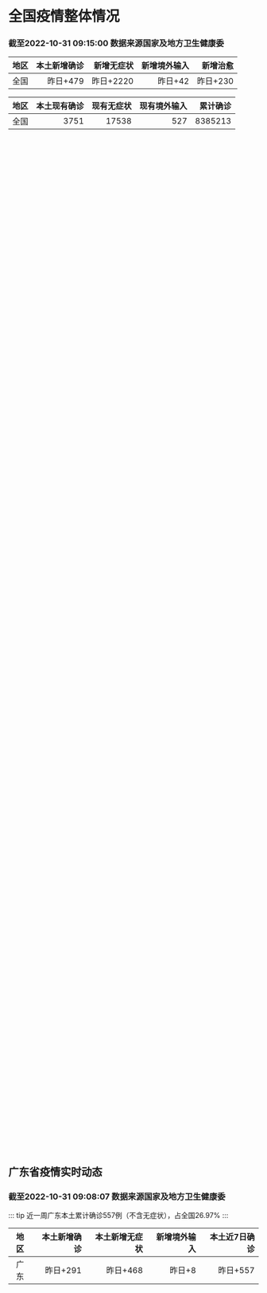 
# 全国疫情整体情况
### 截至2022-10-31 09:15:00 数据来源国家及地方卫生健康委

|地区|本土新增确诊|新增无症状|新增境外输入|新增治愈|
|:--:|---:|---:|---:|---:|
|全国|昨日+479|昨日+2220|昨日+42|昨日+230|

|地区|本土现有确诊|现有无症状|现有境外输入|累计确诊|
|:--:|---:|---:|---:|---:|
|全国|3751|17538|527|8385213|

<ChinaMap :dataList="dataList" :title="title"/>

<div id="chinaDayModify" style="width:100%;height:500px;margin-bottom:10px;"></div>
<div id="chinaAddHistoryData" style="width:100%;height:500px;margin-bottom:10px;"></div>
<div id="chinaNowHistoryData" style="width:100%;height:500px;margin-bottom:10px;"></div>
<div id="chinaTotalHistoryData" style="width:100%;height:500px;margin-bottom:10px;"></div>


## 广东省疫情实时动态
### 截至2022-10-31 09:08:07 数据来源国家及地方卫生健康委

::: tip 近一周广东本土累计确诊557例（不含无症状），占全国26.97%
:::

|地区|本土新增确诊|本土新增无症状|新增境外输入|本土近7日确诊|
|:--:|---:|---:|---:|---:|
|广东|昨日+291|昨日+468|昨日+8|昨日+557|

<div id="guangdongModify" style="width:100%;height:500px;margin-bottom:10px;"></div>
<div id="guangdongTotalHistory" style="width:100%;height:500px;margin-bottom:10px;"></div>
<div id="guangzhouModifyHistory" style="width:100%;height:500px;margin-bottom:10px;"></div>


<script>
import * as echarts from 'echarts'
export default {
  data(){
    return {
      title: '新增本土确诊',
      dataList: [{name: '台湾', value: 0, addList: []},{name: '香港', value: 0, addList: []},{name: '湖北', value: 0, addList: []},{name: '上海', value: 0, addList: []},{name: '吉林', value: 0, addList: []},{name: '广东', value: 291, addList: [{name: '广州', num: 232},
{name: '深圳', num: 21},
{name: '佛山', num: 19},
{name: '梅州', num: 12},
{name: '韶关', num: 3},
]},{name: '海南', value: 0, addList: []},{name: '四川', value: 3, addList: [{name: '绵阳', num: 2},
{name: '成都', num: 1},
]},{name: '福建', value: 12, addList: [{name: '福州', num: 8},
{name: '泉州', num: 1},
{name: '莆田', num: 1},
{name: '厦门', num: 1},
{name: '三明', num: 1},
]},{name: '北京', value: 16, addList: [{name: '密云', num: 5},
{name: '朝阳', num: 3},
{name: '未公布来源', num: 3},
{name: '平谷区', num: 3},
{name: '丰台', num: 1},
]},{name: '内蒙古', value: 18, addList: [{name: '呼和浩特', num: 10},
{name: '鄂尔多斯', num: 3},
{name: '包头', num: 3},
{name: '赤峰', num: 1},
{name: '通辽', num: 1},
]},{name: '陕西', value: 9, addList: [{name: '西安', num: 7},
{name: '渭南', num: 1},
{name: '榆林', num: 1},
]},{name: '浙江', value: 1, addList: [{name: '台州', num: 1},
]},{name: '河南', value: 6, addList: [{name: '郑州', num: 5},
{name: '南阳', num: 1},
]},{name: '黑龙江', value: 3, addList: [{name: '哈尔滨', num: 2},
{name: '黑河', num: 1},
]},{name: '山东', value: 1, addList: [{name: '枣庄', num: 1},
]},{name: '江苏', value: 23, addList: [{name: '南京', num: 21},
{name: '无锡', num: 2},
]},{name: '云南', value: 3, addList: [{name: '德宏州', num: 3},
]},{name: '天津', value: 3, addList: [{name: '津南区', num: 2},
{name: '宝坻区', num: 1},
]},{name: '广西', value: 0, addList: []},{name: '河北', value: 1, addList: [{name: '石家庄', num: 1},
]},{name: '辽宁', value: 1, addList: [{name: '朝阳市', num: 1},
]},{name: '新疆', value: 30, addList: [{name: '乌鲁木齐', num: 25},
{name: '未公布来源', num: 5},
]},{name: '湖南', value: 12, addList: [{name: '邵阳', num: 7},
{name: '怀化', num: 5},
]},{name: '安徽', value: 0, addList: []},{name: '江西', value: 0, addList: []},{name: '西藏', value: 0, addList: []},{name: '重庆', value: 22, addList: [{name: '永川区', num: 18},
{name: '江津区', num: 2},
{name: '万州区', num: 1},
{name: '合川区', num: 1},
]},{name: '甘肃', value: 3, addList: [{name: '兰州', num: 3},
]},{name: '山西', value: 16, addList: [{name: '大同', num: 9},
{name: '忻州', num: 3},
{name: '运城', num: 2},
{name: '朔州', num: 2},
]},{name: '贵州', value: 0, addList: []},{name: '澳门', value: 0, addList: []},{name: '青海', value: 5, addList: [{name: '西宁', num: 5},
]},{name: '宁夏', value: 0, addList: []},{name: '南海诸岛', value: 0, addList: []}]
    }
  },
  mounted () {
    const themeObj = {"color":["#2ec7c9","#b6a2de","#5ab1ef","#ffb980","#d87a80","#8d98b3","#e5cf0d","#97b552","#95706d","#dc69aa","#07a2a4","#9a7fd1","#588dd5","#f5994e","#c05050","#59678c","#c9ab00","#7eb00a","#6f5553","#c14089"],"backgroundColor":"rgba(0,0,0,0)","textStyle":{},"title":{"textStyle":{"color":"#008acd"},"subtextStyle":{"color":"#aaaaaa"}},"line":{"itemStyle":{"borderWidth":1},"lineStyle":{"width":2},"symbolSize":3,"symbol":"emptyCircle","smooth":true},"radar":{"itemStyle":{"borderWidth":1},"lineStyle":{"width":2},"symbolSize":3,"symbol":"emptyCircle","smooth":true},"bar":{"itemStyle":{"barBorderWidth":0,"barBorderColor":"#ccc"}},"pie":{"itemStyle":{"borderWidth":0,"borderColor":"#ccc"}},"scatter":{"itemStyle":{"borderWidth":0,"borderColor":"#ccc"}},"boxplot":{"itemStyle":{"borderWidth":0,"borderColor":"#ccc"}},"parallel":{"itemStyle":{"borderWidth":0,"borderColor":"#ccc"}},"sankey":{"itemStyle":{"borderWidth":0,"borderColor":"#ccc"}},"funnel":{"itemStyle":{"borderWidth":0,"borderColor":"#ccc"}},"gauge":{"itemStyle":{"borderWidth":0,"borderColor":"#ccc"}},"candlestick":{"itemStyle":{"color":"#d87a80","color0":"#2ec7c9","borderColor":"#d87a80","borderColor0":"#2ec7c9","borderWidth":1}},"graph":{"itemStyle":{"borderWidth":0,"borderColor":"#ccc"},"lineStyle":{"width":1,"color":"#aaaaaa"},"symbolSize":3,"symbol":"emptyCircle","smooth":true,"color":["#2ec7c9","#b6a2de","#5ab1ef","#ffb980","#d87a80","#8d98b3","#e5cf0d","#97b552","#95706d","#dc69aa","#07a2a4","#9a7fd1","#588dd5","#f5994e","#c05050","#59678c","#c9ab00","#7eb00a","#6f5553","#c14089"],"label":{"color":"#eeeeee"}},"map":{"itemStyle":{"areaColor":"#dddddd","borderColor":"#eeeeee","borderWidth":0.5},"label":{"color":"#d87a80"},"emphasis":{"itemStyle":{"areaColor":"rgba(254,153,78,1)","borderColor":"#444","borderWidth":1},"label":{"color":"rgb(100,0,0)"}}},"geo":{"itemStyle":{"areaColor":"#dddddd","borderColor":"#eeeeee","borderWidth":0.5},"label":{"color":"#d87a80"},"emphasis":{"itemStyle":{"areaColor":"rgba(254,153,78,1)","borderColor":"#444","borderWidth":1},"label":{"color":"rgb(100,0,0)"}}},"categoryAxis":{"axisLine":{"show":true,"lineStyle":{"color":"#008acd"}},"axisTick":{"show":true,"lineStyle":{"color":"#333"}},"axisLabel":{"show":true,"color":"#333"},"splitLine":{"show":false,"lineStyle":{"color":["#eee"]}},"splitArea":{"show":false,"areaStyle":{"color":["rgba(250,250,250,0.3)","rgba(200,200,200,0.3)"]}}},"valueAxis":{"axisLine":{"show":true,"lineStyle":{"color":"#008acd"}},"axisTick":{"show":true,"lineStyle":{"color":"#333"}},"axisLabel":{"show":true,"color":"#333"},"splitLine":{"show":true,"lineStyle":{"color":["#eee"]}},"splitArea":{"show":true,"areaStyle":{"color":["rgba(250,250,250,0.3)","rgba(200,200,200,0.3)"]}}},"logAxis":{"axisLine":{"show":true,"lineStyle":{"color":"#008acd"}},"axisTick":{"show":true,"lineStyle":{"color":"#333"}},"axisLabel":{"show":true,"color":"#333"},"splitLine":{"show":true,"lineStyle":{"color":["#eee"]}},"splitArea":{"show":true,"areaStyle":{"color":["rgba(250,250,250,0.3)","rgba(200,200,200,0.3)"]}}},"timeAxis":{"axisLine":{"show":true,"lineStyle":{"color":"#008acd"}},"axisTick":{"show":true,"lineStyle":{"color":"#333"}},"axisLabel":{"show":true,"color":"#333"},"splitLine":{"show":true,"lineStyle":{"color":["#eee"]}},"splitArea":{"show":false,"areaStyle":{"color":["rgba(250,250,250,0.3)","rgba(200,200,200,0.3)"]}}},"toolbox":{"iconStyle":{"borderColor":"#2ec7c9"},"emphasis":{"iconStyle":{"borderColor":"#18a4a6"}}},"legend":{"textStyle":{"color":"#333333"}},"tooltip":{"axisPointer":{"lineStyle":{"color":"#008acd","width":"1"},"crossStyle":{"color":"#008acd","width":"1"}}},"timeline":{"lineStyle":{"color":"#008acd","width":1},"itemStyle":{"color":"#008acd","borderWidth":1},"controlStyle":{"color":"#008acd","borderColor":"#008acd","borderWidth":0.5},"checkpointStyle":{"color":"#2ec7c9","borderColor":"#2ec7c9"},"label":{"color":"#008acd"},"emphasis":{"itemStyle":{"color":"#a9334c"},"controlStyle":{"color":"#008acd","borderColor":"#008acd","borderWidth":0.5},"label":{"color":"#008acd"}}},"visualMap":{"color":["#5ab1ef","#e0ffff"]},"dataZoom":{"backgroundColor":"rgba(47,69,84,0)","dataBackgroundColor":"#efefff","fillerColor":"rgba(182,162,222,0.2)","handleColor":"#008acd","handleSize":"100%","textStyle":{"color":"#333333"}},"markPoint":{"label":{"color":"#eeeeee"},"emphasis":{"label":{"color":"#eeeeee"}}}}

    echarts.registerTheme('dark', (themeObj))

    this.chartChDay = echarts.init(document.getElementById("chinaDayModify"), "dark")
,this.chartChAdd = echarts.init(document.getElementById("chinaAddHistoryData"), "dark")
,this.chartChNow = echarts.init(document.getElementById("chinaNowHistoryData"), "dark")
,this.chartChTotal = echarts.init(document.getElementById("chinaTotalHistoryData"), "dark")
,this.chartGdMod = echarts.init(document.getElementById("guangdongModify"), "dark")
,this.chartGdTotal = echarts.init(document.getElementById("guangdongTotalHistory"), "dark")
,this.chartGzMod = echarts.init(document.getElementById("guangzhouModifyHistory"), "dark")


    const option_gd_mod = {
      title: {
        text: '广东疫情新增趋势（人）'
      },
      tooltip: {
        trigger: 'axis',
        axisPointer: {
          type: 'cross',
          label: {
            backgroundColor: '#6a7985'
          }
        }
      },
      legend: {
        top: 20,
        data: [{name: '本土新增确诊',icon: 'rect'}, {name: '本土新增无症状',icon: 'rect'},{name: '新增境外输入',icon: 'rect'}]
      },
      grid: {
        left: '3%',
        right: '4%',
        bottom: '3%',
        containLabel: true
      },
      toolbox: {
        feature: {
          saveAsImage: {}
        }
      },
      xAxis: {
        type: 'category',
        boundaryGap: false,
        data: ["09.02","09.03","09.04","09.05","09.06","09.07","09.08","09.09","09.10","09.11","09.12","09.13","09.14","09.15","09.16","09.17","09.18","09.19","09.20","09.21","09.22","09.23","09.24","09.25","09.26","09.27","09.28","09.29","09.30","10.01","10.02","10.03","10.04","10.05","10.06","10.07","10.08","10.09","10.10","10.11","10.12","10.13","10.14","10.15","10.16","10.17","10.18","10.19","10.20","10.21","10.22","10.23","10.24","10.25","10.26","10.27","10.28","10.29","10.30",]
      },
      yAxis: {
        type: 'value'
      },
      series: [
        {
          name: '本土新增确诊',
          type: 'line',
          areaStyle: {},
          emphasis: {
            focus: 'series'
          },
          data: [65,79,63,43,42,27,36,26,15,17,7,6,5,5,3,2,1,0,3,1,2,5,6,7,12,4,18,16,22,17,19,27,34,37,41,47,34,31,38,43,36,53,60,35,23,36,50,26,27,19,32,23,33,45,15,27,63,83,291,]
        },
        {
          name: '本土新增无症状',
          type: 'line',
          areaStyle: {},
          emphasis: {
            focus: 'series'
          },
          data: [40,24,26,17,18,12,28,6,10,11,4,3,4,1,1,1,2,1,2,2,4,0,0,5,5,2,5,15,21,10,24,16,24,27,34,27,21,24,25,11,17,21,29,29,38,61,48,58,62,74,59,70,62,67,84,88,136,195,468,]
        },
        {
          name: '新增境外输入',
          type: 'line',
          areaStyle: {},
          emphasis: {
            focus: 'series'
          },
          data: [17,18,16,16,19,6,16,23,19,21,12,11,8,10,15,7,11,15,12,13,14,15,12,19,14,15,21,15,11,29,11,19,18,19,27,10,14,27,27,14,17,15,24,18,18,11,12,14,25,17,9,19,12,6,5,11,14,14,8,]
        }
      ]
    };

    const option_gd_total = {
      title: {
        text: '广东疫情概览（人）'
      },
      tooltip: {
        trigger: 'axis',
        axisPointer: {
          type: 'cross',
          label: {
            backgroundColor: '#6a7985'
          }
        }
      },
      legend: {
        top: 20,
        data: [{name: '累计确诊',icon: 'rect'},{name: '累计治愈',icon: 'rect'}]
      },
      grid: {
        left: '3%',
        right: '4%',
        bottom: '3%',
        containLabel: true
      },
      toolbox: {
        feature: {
          saveAsImage: {}
        }
      },
      xAxis: {
        type: 'category',
        boundaryGap: false,
        data: ["09.02","09.03","09.04","09.05","09.06","09.07","09.08","09.09","09.10","09.11","09.12","09.13","09.14","09.15","09.16","09.17","09.18","09.19","09.20","09.21","09.22","09.23","09.24","09.25","09.26","09.27","09.28","09.29","09.30","10.01","10.02","10.03","10.04","10.05","10.06","10.07","10.08","10.09","10.10","10.11","10.12","10.13","10.14","10.15","10.16","10.17","10.18","10.19","10.20","10.21","10.22","10.23","10.24","10.25","10.26","10.27","10.28","10.29","10.30",]
      },
      yAxis: {
        type: 'value'
      },
      series: [
        {
          name: '累计确诊',
          type: 'line',
          areaStyle: {},
          emphasis: {
            focus: 'series'
          },
          data: [9174,9271,9350,9413,9474,9507,9559,9608,9642,9680,9699,9716,9729,9744,9762,9771,9783,9798,9813,9827,9843,9863,9881,9905,9931,9950,9991,10022,10055,10101,10131,10177,10229,10285,10353,10410,10458,10516,10581,10638,10691,10759,10843,10896,10947,10994,11056,11106,11138,11174,11215,11257,11302,11353,11373,11411,11488,11585,11884,]
        },
        {
          name: '累计治愈',
          type: 'line',
          areaStyle: {},
          emphasis: {
            focus: 'series'
          },
          data: [8671,8708,8725,8744,8775,8804,8831,8855,8888,8923,8959,9011,9075,9140,9140,9140,9140,9140,9140,9140,9529,9529,9529,9529,9529,9529,9529,9529,9529,9529,9529,9529,9529,9529,9877,9877,9877,9972,10007,10048,10091,10127,10127,10127,10178,10239,10298,10298,10298,10298,10298,10298,10298,10298,10298,10298,10298,10298,10298,]
        }
      ]
    };

    const option_gz_mod = {
      title: {
        text: '广州疫情新增趋势（人）'
      },
      tooltip: {
        trigger: 'axis',
        axisPointer: {
          type: 'cross',
          label: {
            backgroundColor: '#6a7985'
          }
        }
      },
      legend: {
        top: 20,
        data: [{name: '本土新增确诊',icon: 'rect'},{name: '本土新增无症状',icon: 'rect'}]
      },
      grid: {
        left: '3%',
        right: '4%',
        bottom: '3%',
        containLabel: true
      },
      toolbox: {
        feature: {
          saveAsImage: {}
        }
      },
      xAxis: {
        type: 'category',
        boundaryGap: false,
        data: ["0902","0903","0904","0905","0906","0907","0908","0909","0910","0911","0912","0913","0914","0915","0916","0917","0918","0919","0920","0921","0922","0923","0924","0925","0926","0927","0928","0929","0930","1001","1002","1003","1004","1005","1006","1007","1008","1009","1010","1011","1012","1013","1014","1015","1016","1017","1018","1019","1020","1021","1022","1023","1024","1025","1026","1027","1028","1029","1030",]
      },
      yAxis: {
        type: 'value'
      },
      series: [
        {
          name: '本土新增确诊',
          type: 'line',
          areaStyle: {},
          emphasis: {
            focus: 'series'
          },
          data: [7,4,8,5,6,3,2,0,0,0,0,0,0,0,0,1,0,0,0,0,1,4,5,2,2,0,1,1,2,0,5,10,12,14,21,17,18,5,13,6,10,25,23,20,3,16,22,6,10,12,18,16,22,27,11,19,54,66,232,]
        },
        {
          name: '本土新增无症状',
          type: 'line',
          areaStyle: {},
          emphasis: {
            focus: 'series'
          },
          data: [3,0,1,3,1,1,0,0,0,0,0,0,0,0,1,0,1,0,1,2,4,0,0,0,1,1,0,2,0,0,3,7,5,13,8,12,9,15,1,2,7,3,8,16,27,43,31,44,46,46,39,53,43,46,39,46,85,125,295,]
        }
      ]
    };

    const option_ch_day  = {
      series: [
        {
          type: 'treemap',
          data: [
            {
              name: '本土新增确诊昨日+479',
              value: 479,
            },
            {
              name: '新增无症状昨日+2220',
              value: 2220,
            },
            {
              name: '新增境外输入昨日+42',
              value: 42,
            },
            {
              name: '新增治愈昨日+230',
              value: 230,
            },
          ]
        }
      ]
    };

    const option_ch_add = {
      title: {
        text: '新增疫情整体走势'
      },
      tooltip: {
        trigger: 'axis',
        axisPointer: {
          type: 'cross',
          label: {
            backgroundColor: '#6a7985'
          }
        }
      },
      legend: {
        top: 20,
        data: [{name: '本土确诊',icon: 'rect'}, {name: '无症状感染',icon: 'rect'},{name: '新增境外输入',icon: 'rect'}]
      },
      grid: {
        left: '3%',
        right: '4%',
        bottom: '3%',
        containLabel: true
      },
      toolbox: {
        feature: {
          saveAsImage: {}
        }
      },
      xAxis: {
        type: 'category',
        boundaryGap: false,
        data: ["08.31","09.01","09.02","09.03","09.04","09.05","09.06","09.07","09.08","09.09","09.10","09.11","09.12","09.13","09.14","09.15","09.16","09.17","09.18","09.19","09.20","09.21","09.22","09.23","09.24","09.25","09.26","09.27","09.28","09.29","09.30","10.01","10.02","10.03","10.04","10.05","10.06","10.07","10.08","10.09","10.10","10.11","10.12","10.13","10.14","10.15","10.16","10.17","10.18","10.19","10.20","10.21","10.22","10.23","10.24","10.25","10.26","10.27","10.28","10.29","10.30",]
      },
      yAxis: {
        type: 'value'
      },
      series: [
        {
          name: '本土确诊',
          type: 'line',
          areaStyle: {},
          emphasis: {
            focus: 'series'
          },
          data: [307,318,440,314,303,264,323,241,259,239,179,164,188,196,126,102,76,106,92,104,123,114,121,129,159,235,173,119,106,97,106,116,189,250,223,183,216,447,441,373,427,374,322,249,291,174,182,208,204,164,158,159,155,173,205,297,193,214,324,353,479,]
        },
        {
          name: '无症状感染',
          type: 'line',
          areaStyle: {},
          emphasis: {
            focus: 'series'
          },
          data: [1596,1567,1379,1359,1249,1235,1247,1093,1033,994,959,785,727,762,823,746,505,930,715,525,485,512,627,624,601,597,636,625,526,625,549,432,466,626,747,1005,1267,1301,1307,1566,1662,1386,1154,1010,900,668,534,587,630,643,638,658,683,751,875,944,924,1123,1153,1566,2220,]
        },
        {
          name: '新增境外输入',
          type: 'line',
          areaStyle: {},
          emphasis: {
            focus: 'series'
          },
          data: [61,55,62,70,46,46,57,39,42,51,55,62,54,41,41,59,64,48,55,48,43,51,54,59,58,60,72,75,64,59,66,63,51,57,50,46,72,54,62,61,64,43,50,64,70,70,63,42,43,47,56,56,52,48,41,41,38,48,53,48,42,]
        }
      ]
    };

    const option_ch_now = {
      title: {
        text: '现有疫情整体走势'
      },
      tooltip: {
        trigger: 'axis',
        axisPointer: {
          type: 'cross',
          label: {
            backgroundColor: '#6a7985'
          }
        }
      },
      legend: {
        top: 20,
        data: [{name: '本土确诊',icon: 'rect'}, {name: '无症状感染',icon: 'rect'},{name: '新增境外输入',icon: 'rect'}]
      },
      grid: {
        left: '3%',
        right: '4%',
        bottom: '3%',
        containLabel: true
      },
      toolbox: {
        feature: {
          saveAsImage: {}
        }
      },
      xAxis: {
        type: 'category',
        boundaryGap: false,
        data: ["08.31","09.01","09.02","09.03","09.04","09.05","09.06","09.07","09.08","09.09","09.10","09.11","09.12","09.13","09.14","09.15","09.16","09.17","09.18","09.19","09.20","09.21","09.22","09.23","09.24","09.25","09.26","09.27","09.28","09.29","09.30","10.01","10.02","10.03","10.04","10.05","10.06","10.07","10.08","10.09","10.10","10.11","10.12","10.13","10.14","10.15","10.16","10.17","10.18","10.19","10.20","10.21","10.22","10.23","10.24","10.25","10.26","10.27","10.28","10.29","10.30",]
      },
      yAxis: {
        type: 'value'
      },
      series: [
        {
          name: '本土确诊',
          type: 'line',
          areaStyle: {},
          emphasis: {
            focus: 'series'
          },
          data: [5779,5658,5756,5636,5668,5670,5709,5713,5666,5575,5403,5083,4851,4714,4334,3681,3502,3293,3070,2881,2726,2606,2494,2477,2395,2404,2381,2378,2365,2359,2301,2314,2306,2341,2261,2263,2329,2666,2977,3240,3460,3637,3779,3824,3906,3854,3808,3777,3677,3595,3529,3362,3245,3179,3062,3127,3104,3107,3252,3440,3751,]
        },
        {
          name: '无症状感染',
          type: 'line',
          areaStyle: {},
          emphasis: {
            focus: 'series'
          },
          data: [519,530,551,562,559,557,571,548,560,560,567,568,566,563,550,565,586,572,576,577,571,577,564,563,552,558,585,613,632,610,608,631,623,629,615,620,628,633,641,646,644,623,618,632,657,650,655,636,635,623,624,624,629,605,592,578,562,551,549,547,527,]
        },
        {
          name: '新增境外输入',
          type: 'line',
          areaStyle: {},
          emphasis: {
            focus: 'series'
          },
          data: [22906,23471,23260,23287,23491,23860,24163,24009,23400,22660,22555,21919,21298,20832,20206,18729,18148,17756,17213,16241,14762,14010,13518,11627,11277,10573,10414,10373,10105,9829,9770,9618,8814,8449,8109,8069,8744,9419,10193,11206,11944,12805,13455,13998,14442,14606,14679,14750,14715,14774,14658,14360,14193,14094,14026,14399,14475,14817,15140,15931,17538,]
        }
      ]
    };

    const option_ch_total = {
      title: {
        text: '累计疫情整体走势'
      },
      tooltip: {
        trigger: 'axis',
        axisPointer: {
          type: 'cross',
          label: {
            backgroundColor: '#6a7985'
          }
        }
      },
      legend: {
        top: 20,
        data: [{name: '确诊(含港澳台)', con: 'rect'}, {name: '死亡(含港澳台)',icon: 'rect'}]
      },
      grid: {
        left: '3%',
        right: '4%',
        bottom: '3%',
        containLabel: true
      },
      toolbox: {
        feature: {
          saveAsImage: {}
        }
      },
      xAxis: {
        type: 'category',
        boundaryGap: false,
        data: ["08.31","09.01","09.02","09.03","09.04","09.05","09.06","09.07","09.08","09.09","09.10","09.11","09.12","09.13","09.14","09.15","09.16","09.17","09.18","09.19","09.20","09.21","09.22","09.23","09.24","09.25","09.26","09.27","09.28","09.29","09.30","10.01","10.02","10.03","10.04","10.05","10.06","10.07","10.08","10.09","10.10","10.11","10.12","10.13","10.14","10.15","10.16","10.17","10.18","10.19","10.20","10.21","10.22","10.23","10.24","10.25","10.26","10.27","10.28","10.29","10.30",]
      },
      yAxis: {
        type: 'value'
      },
      series: [
        {
          name: '确诊(含港澳台)',
          type: 'line',
          areaStyle: {},
          emphasis: {
            focus: 'series'
          },
          data: [5938060,5974028,6009747,6044288,6080405,6106096,6144277,6187141,6223835,6259551,6296680,6330038,6356783,6404975,6455788,6502479,6545234,6585920,6626392,6655661,6701113,6748819,6792066,6833790,6872895,6912675,6942179,6988610,7037863,7083359,7127469,7171159,7215114,7249310,7299603,7355347,7402656,7454504,7499946,7499946,7578751,7621171,7621171,7621171,7778306,7822739,7865269,7895059,7895059,7895059,8026778,8064765,8101522,8137786,8137786,8137786,8246496,8283181,8318921,8352484,8385213,]
        },
        {
          name: '死亡(含港澳台)',
          type: 'line',
          areaStyle: {},
          emphasis: {
            focus: 'series'
          },
          data: [24836,24883,24927,24976,25019,25058,25088,25130,25171,25237,25275,25315,25354,25381,25428,25491,25553,25603,25671,25712,25744,25792,25868,26074,26132,26176,26244,26278,26330,26388,26446,26500,26568,26609,21422,26706,26769,26823,26823,26823,26823,26823,26823,26823,26823,26823,26823,26823,26823,26823,26823,26823,26823,26823,26823,26823,26823,26823,26823,26823,26823,]
        }
      ]
    };

    this.chartGdMod.setOption(option_gd_mod);
    this.chartGdTotal.setOption(option_gd_total);
    this.chartGzMod.setOption(option_gz_mod);
    this.chartChDay.setOption(option_ch_day);
    this.chartChAdd.setOption(option_ch_add);
    this.chartChNow.setOption(option_ch_now);
    this.chartChTotal.setOption(option_ch_total);

    window.onresize = () => {
      this.chartGdMod.resize()
      this.chartGdTotal.resize()
      this.chartGzMod.resize()
      this.chartChDay.resize()
      this.chartChAdd.resize()
      this.chartChNow.resize()
      this.chartChTotal.resize()
    }
  }
}
</script>

## 广东省各地区疫情情况

::: danger 209个中高风险地区
:::

|地区|本土新增确诊|本土新增无症状|本土近7日确诊|中高风险地区|
|:--:|---:|---:|---:|---:|
|广州|+232|+295|+431|+125|
|深圳|+21|+9|+36|+33|
|佛山|+19|+80|+37|+3|
|梅州|+12|+76|+15|+7|
|韶关|+3|+2|+3|0|
|汕头|+3|0|+3|0|
|江门|+1|+2|+21|+18|
|东莞|0|+3|+1|0|
|清远|0|+1|0|0|
|阳江|0|0|+5|+5|
|惠州|0|0|+4|+5|
|茂名|0|0|+1|0|
|汕尾|0|0|0|0|
|肇庆|0|0|0|0|
|揭阳|0|0|0|+8|
|珠海|0|0|0|0|
|潮州|0|0|0|0|
|湛江|0|0|0|0|
|河源|0|0|0|0|
|云浮|0|0|0|0|
|中山|0|0|0|+5|


## 广东疫情热点动态

  
### 10-31 15:15
::: tip 广州白云：划定新增高、中风险区和临时管控区域
10月31日，广州市白云区新型冠状病毒肺炎疫情防控指挥部办公室发布关于划定风险区域的通告，全文如下：
广州市白云区新型冠状病毒肺炎疫情防控指挥部办公室关于划定风险区域的通告（第79号）
根据当前疫情防...

羊城派

[阅读全文](https://view.inews.qq.com/a/20221031A04TRV00?uid=101705948131&chlid=_qqnews_custom_search_pictext#)
:::

### 10-31 15:01
::: tip 广州多家医院就医需持有24小时核酸阴性结果
根据当前广州疫情形势，医疗机构再次调整防控措施。广州多家三甲医院官方消息， 即日起所有人进入医院需持有24小时内核酸阴性结果。
10月30日晚，多家位于广州市海珠区的三甲医疗机构发出紧急提醒。南方医科...

南方PLUS

[阅读全文](https://view.inews.qq.com/a/20221031A04O3000?uid=101705948131&chlid=_qqnews_custom_search_pictext#)
:::

### 10-31 14:44
::: tip 广州市交通局：乘坐飞机、火车、客运大巴须提供48小时核酸阴性证明
根据广州市新型冠状病毒肺炎疫情防控指挥部办公室关于进一步加强常态化疫情防控的工作部署，为做好交通出行疫情防控工作，广州市交通运输局提醒广大市民出行时注意以下事项：
一：乘坐飞机、火车、客运大巴须提供4...

羊城派

[阅读全文](https://view.inews.qq.com/a/20221031A04HZV00?uid=101705948131&chlid=_qqnews_custom_search_pictext#)
:::

### 10-31 13:38
::: tip 到过这里速报备！刚刚，南山最新通知
今天（10月31日）

南山区发布通知

请到过南山区这个地方的
市民朋友尽快报备...

深圳大件事

[阅读全文](https://mp.weixin.qq.com/s?__biz=MzA4NTczOTMzMQ==&mid=2651394031&idx=2&sn=04582781c576d328d66a14006de1af2b&chksm=842efdc3b35974d5afb219670a87fb6eb8d26e3a4ab10a215765ab7dc630e39968b1732d954d&mpshare=1&scene=1&srcid=1031UdPCTlTav8cHi2TZSURl&sharer_sharetime=1667206125113&sharer_shareid=cf6417681f1ab593d86f6816cedb531b&version=4.0.19.6020&platform=win#rd)
:::

### 10-31 12:57
::: tip 最新：广州增城区朱村街部分区域实施临时管控
南都讯 记者 陈卓睿 10月31日，广州市增城区新型冠状病毒肺炎疫情防控领导小组发布增城区关于部分区域实施临时管控的通告（2022年第57号）。
通告称，10月30日，增城区在重点人员核酸筛查中发现1...

南方都市报

[阅读全文](https://view.inews.qq.com/a/20221031A03I1000?uid=101705948131&chlid=_qqnews_custom_search_pictext#)
:::

### 10-31 12:55
::: tip 南山区这些区域调整为中风险区和低风险区
深圳市南山区新型冠状病毒肺炎疫情
防控指挥部办公室通告
（第228 号）
按照国务院应对新型冠状病毒肺炎疫情联防联控机制综合组《新型冠状病毒肺炎疫情防控方案（第九版）》相关规定，经专家组研判，自202...

南方都市报

[阅读全文](https://view.inews.qq.com/a/20221031A03HLY00?&chlid=news_news_top&uid=100188415180#)
:::

### 10-31 12:44
::: tip 10月30日佛山市新增本土确诊病例19例
文/羊城晚报全媒体记者 张闻31日，佛山市卫生健康局通过其官方微信公众号发布《2022年10月30日佛山市新冠肺炎疫情情况》的通告，全文如下：10月30日佛山市新增本土确诊病例19例，新增本土无症状感...

信息来源：羊城派

[阅读全文](https://h5.baike.qq.com/mobile/landing.html?docid=20221031A03F0200&isNews=1&adtag=wxjk.yqssc.yqdt)
:::

### 10-31 12:01
::: tip 10月31日至11月2日，梅州丰顺全县范围内继续开展三轮区域核酸检测
关于继续开展区域核酸检测的通告广大市民朋友：为快速阻断新冠肺炎疫情传播，保障人民群众身体健康和生命安全，经市、县现场指挥部研究，决定在全县范围内继续开展三轮区域核酸检测，现将有关事项通告如下：一、采样...

信息来源：南方PLUS

[阅读全文](https://h5.baike.qq.com/mobile/landing.html?docid=20221031A030S300&isNews=1&adtag=wxjk.yqssc.yqdt)
:::

### 10-31 11:35
::: tip 2022年10月30日广州市新冠肺炎疫情情况！广州市疫情防控政策
2022年10月30日0时至24时，全市新增本土确诊病例232例，其中133例在集中隔离场所隔离观察人员排查中发现、85例在居家隔离观察人员排查中发现、11例在中高风险区域管控人员排查中发现、1例在区...

广州卫健委

[阅读全文](https://mp.weixin.qq.com/s?__biz=MzU2NTA0NTI0Ng==&mid=2247625077&idx=1&sn=c49b4d348fadc17b4123a3f8633cf971&chksm=fc4d1be4cb3a92f2884fb3080a0585c7f2a898a06b1e2f8ce96ecf8822ff1f91ef259614b413&mpshare=1&scene=1&srcid=1031eG4LMRc0s5pCohhtLOOn&sharer_sharetime=1667187768700&sharer_shareid=d35647f873619e01ec6c2f6ddaa3a96d&version=4.0.19.6020&platform=win#rd)
:::

### 10-31 11:23
::: tip 广州荔湾部分街道加强疫情防控：暂停堂食，密闭半密闭场所停业
10月31日，广州市荔湾区发布通告称，金花街、西村街、南源街等街道进一步加强社会面疫情防控措施。全文如下：
广州市荔湾区新型冠状病毒肺炎疫情防控指挥部
关于加强社会面疫情防控措施的通告（二）
根据当前...

羊城派

[阅读全文](https://view.inews.qq.com/a/20221031A02MPI00?uid=101705948131&chlid=_qqnews_custom_search_pictext#)
:::


## 广州疫情热点动态

  
### 10-31 15:15
::: tip 广州白云：划定新增高、中风险区和临时管控区域
10月31日，广州市白云区新型冠状病毒肺炎疫情防控指挥部办公室发布关于划定风险区域的通告，全文如下：
广州市白云区新型冠状病毒肺炎疫情防控指挥部办公室关于划定风险区域的通告（第79号）
根据当前疫情防...

羊城派

[阅读全文](https://view.inews.qq.com/a/20221031A04TRV00?uid=101705948131&chlid=_qqnews_custom_search_pictext#)
:::

### 10-31 15:01
::: tip 广州多家医院就医需持有24小时核酸阴性结果
根据当前广州疫情形势，医疗机构再次调整防控措施。广州多家三甲医院官方消息， 即日起所有人进入医院需持有24小时内核酸阴性结果。
10月30日晚，多家位于广州市海珠区的三甲医疗机构发出紧急提醒。南方医科...

南方PLUS

[阅读全文](https://view.inews.qq.com/a/20221031A04O3000?uid=101705948131&chlid=_qqnews_custom_search_pictext#)
:::

### 10-31 14:44
::: tip 广州市交通局：乘坐飞机、火车、客运大巴须提供48小时核酸阴性证明
根据广州市新型冠状病毒肺炎疫情防控指挥部办公室关于进一步加强常态化疫情防控的工作部署，为做好交通出行疫情防控工作，广州市交通运输局提醒广大市民出行时注意以下事项：
一：乘坐飞机、火车、客运大巴须提供4...

羊城派

[阅读全文](https://view.inews.qq.com/a/20221031A04HZV00?uid=101705948131&chlid=_qqnews_custom_search_pictext#)
:::

### 10-31 12:57
::: tip 最新：广州增城区朱村街部分区域实施临时管控
南都讯 记者 陈卓睿 10月31日，广州市增城区新型冠状病毒肺炎疫情防控领导小组发布增城区关于部分区域实施临时管控的通告（2022年第57号）。
通告称，10月30日，增城区在重点人员核酸筛查中发现1...

南方都市报

[阅读全文](https://view.inews.qq.com/a/20221031A03I1000?uid=101705948131&chlid=_qqnews_custom_search_pictext#)
:::

### 10-31 11:35
::: tip 2022年10月30日广州市新冠肺炎疫情情况！广州市疫情防控政策
2022年10月30日0时至24时，全市新增本土确诊病例232例，其中133例在集中隔离场所隔离观察人员排查中发现、85例在居家隔离观察人员排查中发现、11例在中高风险区域管控人员排查中发现、1例在区...

广州卫健委

[阅读全文](https://mp.weixin.qq.com/s?__biz=MzU2NTA0NTI0Ng==&mid=2247625077&idx=1&sn=c49b4d348fadc17b4123a3f8633cf971&chksm=fc4d1be4cb3a92f2884fb3080a0585c7f2a898a06b1e2f8ce96ecf8822ff1f91ef259614b413&mpshare=1&scene=1&srcid=1031eG4LMRc0s5pCohhtLOOn&sharer_sharetime=1667187768700&sharer_shareid=d35647f873619e01ec6c2f6ddaa3a96d&version=4.0.19.6020&platform=win#rd)
:::

### 10-31 11:23
::: tip 广州荔湾部分街道加强疫情防控：暂停堂食，密闭半密闭场所停业
10月31日，广州市荔湾区发布通告称，金花街、西村街、南源街等街道进一步加强社会面疫情防控措施。全文如下：
广州市荔湾区新型冠状病毒肺炎疫情防控指挥部
关于加强社会面疫情防控措施的通告（二）
根据当前...

羊城派

[阅读全文](https://view.inews.qq.com/a/20221031A02MPI00?uid=101705948131&chlid=_qqnews_custom_search_pictext#)
:::

### 10-31 08:13
::: tip 广州多区10月31日开展全员核酸检测
广州海珠、天河、增城、白云区先后发布消息，将在10月31日开展全区全员核酸检测。此外，花都区部分镇街当天也将开展全员核酸检测。具体通告如下：
海珠区关于10月31日开展全区全员核酸检测工作的通告
海珠...

南方都市报

[阅读全文](https://view.inews.qq.com/a/20221031A00WWT00?uid=101705948131&chlid=_qqnews_custom_search_pictext#)
:::

### 10-31 07:23
::: tip 广州：隐匿传播链仍未被有效斩断 目前须减少人员流动和聚集
10月29日0时至24时，广州新增191例新冠病毒本土感染者，多数在隔离观察、管控区域中发现
羊城晚报全媒体记者刘欣宇、王沫依、邹丽珍报道：10月30日，广州市人民政府新闻办公室召开疫情防控新闻发布会...

金羊网

[阅读全文](https://view.inews.qq.com/a/20221031A00NPQ00?uid=101705948131&chlid=_qqnews_custom_search_pictext#)
:::

### 10-31 06:48
::: tip 广州海珠暂不恢复线下教学 跨区工作须“24小时阴性”证明
10月30日，海珠区发布《海珠区关于强化社会面疫情防控措施的通告(六)》。针对通告中市民关心的事项，海珠区进行了解读。
　　问:什么是停止非必要流动、活动?
　　答:停止非必要的流动、活动，是指所有的...

南方都市报

[阅读全文](https://view.inews.qq.com/a/20221031A00IAW00?uid=101705948131&chlid=_qqnews_custom_search_pictext#)
:::

### 10-31 01:14
::: tip 注意！广州海珠区这些公交站点有调整 海珠客运站暂时停止运营
南方网讯 据广州市交通运输局消息，根据海珠区疫情防控措施调整情况，市交通运输部门于10月30日起，新增对海珠区中高风险及临时管控区域公交线路、站点的临时调整措施，具体如下：
　　一、临时撤销站点：公共...

南方新闻网 

[阅读全文](https://view.inews.qq.com/a/20221031A0085K00?uid=101705948131&chlid=_qqnews_custom_search_pictext#)
:::

